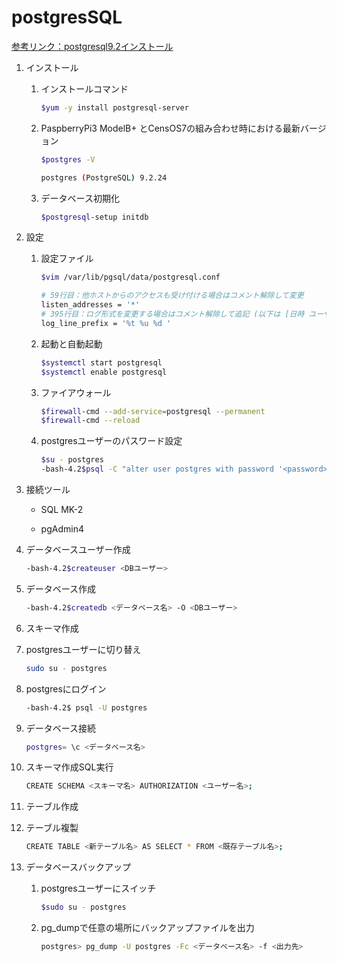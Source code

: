 # postgresSQL

[参考リンク：postgresql9.2インストール](https://www.server-world.info/query?os=CentOS_7&p=postgresql&f=1)

1. インストール

   1. インストールコマンド

        ```sh
        $yum -y install postgresql-server
        ```

   2. PaspberryPi3 ModelB+ とCensOS7の組み合わせ時における最新バージョン

        ```sh
        $postgres -V
        
        postgres (PostgreSQL) 9.2.24
        ```

   3. データベース初期化

        ```sh
        $postgresql-setup initdb
        ```

2. 設定

   1. 設定ファイル

        ```sh
        $vim /var/lib/pgsql/data/postgresql.conf
        
        # 59行目：他ホストからのアクセスも受け付ける場合はコメント解除して変更
        listen_addresses = '*'
        # 395行目：ログ形式を変更する場合はコメント解除して追記 (以下は [日時 ユーザー DB ～] 形式)
        log_line_prefix = '%t %u %d '
        ```

   2. 起動と自動起動

        ```sh
        $systemctl start postgresql
        $systemctl enable postgresql
        ```

   3. ファイアウォール

        ```sh
        $firewall-cmd --add-service=postgresql --permanent
        $firewall-cmd --reload
        ```

   4. postgresユーザーのパスワード設定

        ```sh
        $su - postgres
        -bash-4.2$psql -C "alter user postgres with password '<password>'"
        ```

3. 接続ツール

     * SQL MK-2

     * pgAdmin4

4. データベースユーザー作成

   ```sh
   -bash-4.2$createuser <DBユーザー>
   ```

5. データベース作成

   ```sh
   -bash-4.2$createdb <データベース名> -O <DBユーザー>
   ```

6. スキーマ作成

  7. postgresユーザーに切り替え

     ```sh
     sudo su - postgres
     ```

  2. postgresにログイン

     ```sh
     -bash-4.2$ psql -U postgres
     ```

  3. データベース接続

     ```sh
     postgres= \c <データベース名>
     ```

  4. スキーマ作成SQL実行

     ```sh
     CREATE SCHEMA <スキーマ名> AUTHORIZATION <ユーザー名>;
     ```

7. テーブル作成

8. テーブル複製

   ```sh
   CREATE TABLE <新テーブル名> AS SELECT * FROM <既存テーブル名>;
   ```

9. データベースバックアップ

   1. postgresユーザーにスイッチ

      ```sh
      $sudo su - postgres
      ```

   2. pg_dumpで任意の場所にバックアップファイルを出力

      ```sh
      postgres> pg_dump -U postgres -Fc <データベース名> -f <出力先>
      ```
